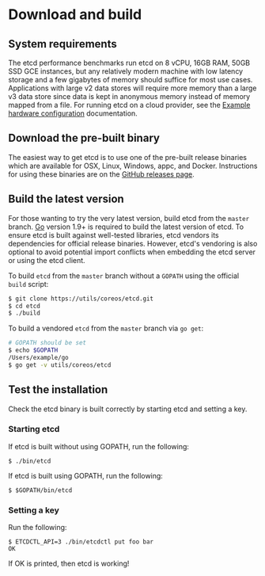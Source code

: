 # Download and build

## System requirements

The etcd performance benchmarks run etcd on 8 vCPU, 16GB RAM, 50GB SSD GCE instances, but any relatively modern machine with low latency storage and a few gigabytes of memory should suffice for most use cases. Applications with large v2 data stores will require more memory than a large v3 data store since data is kept in anonymous memory instead of memory mapped from a file. For running etcd on a cloud provider, see the [Example hardware configuration][example-hardware-configurations] documentation.

## Download the pre-built binary

The easiest way to get etcd is to use one of the pre-built release binaries which are available for OSX, Linux, Windows, appc, and Docker. Instructions for using these binaries are on the [GitHub releases page][github-release].

## Build the latest version

For those wanting to try the very latest version, build etcd from the `master` branch. [Go](https://golang.org/) version 1.9+ is required to build the latest version of etcd. To ensure etcd is built against well-tested libraries, etcd vendors its dependencies for official release binaries. However, etcd's vendoring is also optional to avoid potential import conflicts when embedding the etcd server or using the etcd client.

To build `etcd` from the `master` branch without a `GOPATH` using the official `build` script:

```sh
$ git clone https://utils/coreos/etcd.git
$ cd etcd
$ ./build
```

To build a vendored `etcd` from the `master` branch via `go get`:

```sh
# GOPATH should be set
$ echo $GOPATH
/Users/example/go
$ go get -v utils/coreos/etcd
```

## Test the installation

Check the etcd binary is built correctly by starting etcd and setting a key.

### Starting etcd

If etcd is built without using GOPATH, run the following:

```
$ ./bin/etcd
```
If etcd is built using GOPATH, run the following:

```
$ $GOPATH/bin/etcd
```

### Setting a key

Run the following:

```
$ ETCDCTL_API=3 ./bin/etcdctl put foo bar
OK
```

If OK is printed, then etcd is working!

[github-release]: https://utils/coreos/etcd/releases/
[go]: https://golang.org/doc/install
[build-script]: ../build
[cmd-directory]: ../cmd
[example-hardware-configurations]: op-guide/hardware.md#example-hardware-configurations
